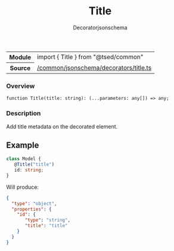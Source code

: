 
<header class="symbol-info-header"><h1 id="title">Title</h1><label class="symbol-info-type-label decorator">Decorator</label><label class="api-type-label jsonschema" title="jsonschema">jsonschema</label></header>
<!-- summary -->
<section class="symbol-info"><table class="is-full-width"><tbody><tr><th>Module</th><td><div class="lang-typescript"><span class="token keyword">import</span> { Title }&nbsp;<span class="token keyword">from</span>&nbsp;<span class="token string">"@tsed/common"</span></div></td></tr><tr><th>Source</th><td><a href="https://github.com/Romakita/ts-express-decorators/blob/v4.17.1/src//common/jsonschema/decorators/title.ts#L0-L0">/common/jsonschema/decorators/title.ts</a></td></tr></tbody></table></section>
<!-- overview -->


### Overview


<pre><code class="typescript-lang ">function <span class="token function">Title</span><span class="token punctuation">(</span>title<span class="token punctuation">:</span> <span class="token keyword">string</span><span class="token punctuation">)</span><span class="token punctuation">:</span> <span class="token punctuation">(</span>...parameters<span class="token punctuation">:</span> <span class="token keyword">any</span><span class="token punctuation">[</span><span class="token punctuation">]</span><span class="token punctuation">)</span> => <span class="token keyword">any</span><span class="token punctuation">;</span></code></pre>


<!-- Parameters -->

<!-- Description -->


### Description

Add title metadata on the decorated element.

## Example

```typescript
class Model {
   @Title("title")
   id: string;
}
```

Will produce:

```json
{
  "type": "object",
  "properties": {
    "id": {
       "type": "string",
       "title": "title"
    }
  }
}
```

<!-- Members -->

